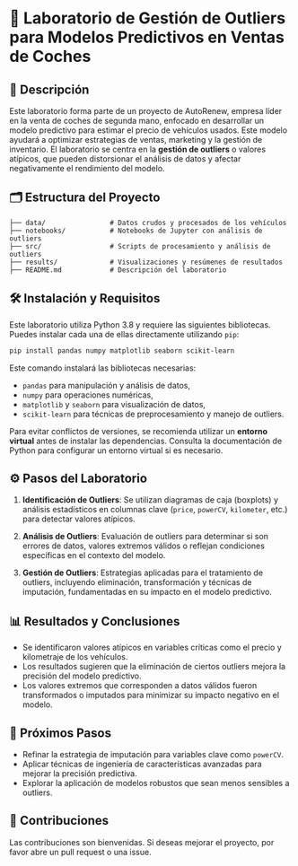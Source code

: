 # 🚗 Laboratorio de Gestión de Outliers para Modelos Predictivos en Ventas de Coches

## 📖 Descripción

Este laboratorio forma parte de un proyecto de AutoRenew, empresa líder en la venta de coches de segunda mano, enfocado en desarrollar un modelo predictivo para estimar el precio de vehículos usados. Este modelo ayudará a optimizar estrategias de ventas, marketing y la gestión de inventario. El laboratorio se centra en la **gestión de outliers** o valores atípicos, que pueden distorsionar el análisis de datos y afectar negativamente el rendimiento del modelo.

## 🗂️ Estructura del Proyecto

```
├── data/                # Datos crudos y procesados de los vehículos
├── notebooks/           # Notebooks de Jupyter con análisis de outliers
├── src/                 # Scripts de procesamiento y análisis de outliers
├── results/             # Visualizaciones y resúmenes de resultados
├── README.md            # Descripción del laboratorio
```

## 🛠️ Instalación y Requisitos

Este laboratorio utiliza Python 3.8 y requiere las siguientes bibliotecas. Puedes instalar cada una de ellas directamente utilizando `pip`:

```bash
pip install pandas numpy matplotlib seaborn scikit-learn
```

Este comando instalará las bibliotecas necesarias:
- `pandas` para manipulación y análisis de datos,
- `numpy` para operaciones numéricas,
- `matplotlib` y `seaborn` para visualización de datos,
- `scikit-learn` para técnicas de preprocesamiento y manejo de outliers.

Para evitar conflictos de versiones, se recomienda utilizar un **entorno virtual** antes de instalar las dependencias. Consulta la documentación de Python para configurar un entorno virtual si es necesario.

## ⚙️ Pasos del Laboratorio

1. **Identificación de Outliers**: Se utilizan diagramas de caja (boxplots) y análisis estadísticos en columnas clave (`price`, `powerCV`, `kilometer`, etc.) para detectar valores atípicos.
   
2. **Análisis de Outliers**: Evaluación de outliers para determinar si son errores de datos, valores extremos válidos o reflejan condiciones específicas en el contexto del modelo.

3. **Gestión de Outliers**: Estrategias aplicadas para el tratamiento de outliers, incluyendo eliminación, transformación y técnicas de imputación, fundamentadas en su impacto en el modelo predictivo.

## 📊 Resultados y Conclusiones

- Se identificaron valores atípicos en variables críticas como el precio y kilometraje de los vehículos.
- Los resultados sugieren que la eliminación de ciertos outliers mejora la precisión del modelo predictivo.
- Los valores extremos que corresponden a datos válidos fueron transformados o imputados para minimizar su impacto negativo en el modelo.

## 🔄 Próximos Pasos

- Refinar la estrategia de imputación para variables clave como `powerCV`.
- Aplicar técnicas de ingeniería de características avanzadas para mejorar la precisión predictiva.
- Explorar la aplicación de modelos robustos que sean menos sensibles a outliers.

## 🤝 Contribuciones

Las contribuciones son bienvenidas. Si deseas mejorar el proyecto, por favor abre un pull request o una issue. 
